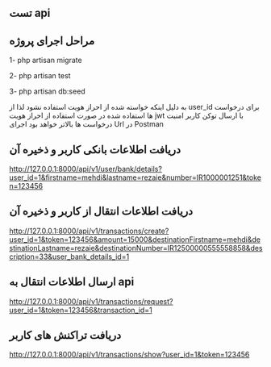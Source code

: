 ## تست api

## مراحل اجرای پروژه

1- php artisan migrate

2- php artisan test 

3- php artisan db:seed


به دلیل اینکه خواسته شده از احراز هویت استفاده نشود لذا از user_id برای درخواست ها استفاده شده
در صورت استفاده از احراز هویت jwt با ارسال توکن کاربر امنیت درخواست ها بالاتر خواهد بود
اجرای Url در Postman

## دریافت اطلاعات بانکی کاربر و ذخیره آن
http://127.0.0.1:8000/api/v1/user/bank/details?user_id=1&firstname=mehdi&lastname=rezaie&number=IR1000001251&token=123456


 
 
## دریافت اطلاعات انتقال از کاربر و ذخیره آن

http://127.0.0.1:8000/api/v1/transactions/create?user_id=1&token=123456&amount=15000&destinationFirstname=mehdi&destinationLastname=rezaie&destinationNumber=IR12500000555558858&description=33&user_bank_details_id=1





## ارسال اطلاعات انتقال به api

http://127.0.0.1:8000/api/v1/transactions/request?user_id=1&token=123456&transaction_id=1





## دریافت تراکنش های کاربر

http://127.0.0.1:8000/api/v1/transactions/show?user_id=1&token=123456
